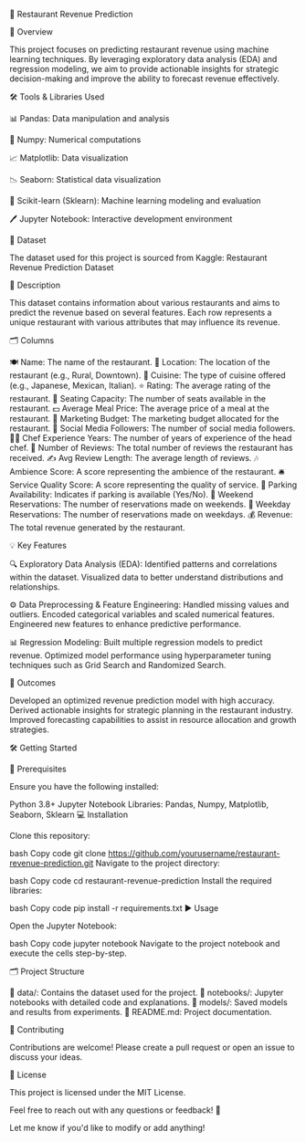 🏨 Restaurant Revenue Prediction

📌 Overview

This project focuses on predicting restaurant revenue using machine learning techniques. By leveraging exploratory data analysis (EDA) and regression modeling, we aim to provide actionable insights for strategic decision-making and improve the ability to forecast revenue effectively.

🛠️ Tools & Libraries Used

📊 Pandas: Data manipulation and analysis

🔢 Numpy: Numerical computations

📈 Matplotlib: Data visualization

📉 Seaborn: Statistical data visualization

🤖 Scikit-learn (Sklearn): Machine learning modeling and evaluation

🖊️ Jupyter Notebook: Interactive development environment

📂 Dataset

The dataset used for this project is sourced from Kaggle:
Restaurant Revenue Prediction Dataset

📜 Description

This dataset contains information about various restaurants and aims to predict the revenue based on several features. Each row represents a unique restaurant with various attributes that may influence its revenue.

🗂️ Columns

🍽️ Name: The name of the restaurant.
📍 Location: The location of the restaurant (e.g., Rural, Downtown).
🍴 Cuisine: The type of cuisine offered (e.g., Japanese, Mexican, Italian).
⭐ Rating: The average rating of the restaurant.
💺 Seating Capacity: The number of seats available in the restaurant.
💵 Average Meal Price: The average price of a meal at the restaurant.
📢 Marketing Budget: The marketing budget allocated for the restaurant.
📱 Social Media Followers: The number of social media followers.
👨‍🍳 Chef Experience Years: The number of years of experience of the head chef.
📝 Number of Reviews: The total number of reviews the restaurant has received.
✍️ Avg Review Length: The average length of reviews.
🎶 Ambience Score: A score representing the ambience of the restaurant.
🛎️ Service Quality Score: A score representing the quality of service.
🚗 Parking Availability: Indicates if parking is available (Yes/No).
📅 Weekend Reservations: The number of reservations made on weekends.
📆 Weekday Reservations: The number of reservations made on weekdays.
💰 Revenue: The total revenue generated by the restaurant.

💡 Key Features

🔍 Exploratory Data Analysis (EDA):
Identified patterns and correlations within the dataset.
Visualized data to better understand distributions and relationships.

⚙️ Data Preprocessing & Feature Engineering:
Handled missing values and outliers.
Encoded categorical variables and scaled numerical features.
Engineered new features to enhance predictive performance.

📊 Regression Modeling:
Built multiple regression models to predict revenue.
Optimized model performance using hyperparameter tuning techniques such as Grid Search and Randomized Search.

🚀 Outcomes

Developed an optimized revenue prediction model with high accuracy.
Derived actionable insights for strategic planning in the restaurant industry.
Improved forecasting capabilities to assist in resource allocation and growth strategies.

🛠️ Getting Started

🔑 Prerequisites

Ensure you have the following installed:

Python 3.8+
Jupyter Notebook
Libraries: Pandas, Numpy, Matplotlib, Seaborn, Sklearn
💻 Installation

Clone this repository:

bash
Copy code
git clone https://github.com/yourusername/restaurant-revenue-prediction.git
Navigate to the project directory:

bash
Copy code
cd restaurant-revenue-prediction
Install the required libraries:

bash
Copy code
pip install -r requirements.txt
▶️ Usage

Open the Jupyter Notebook:

bash
Copy code
jupyter notebook
Navigate to the project notebook and execute the cells step-by-step.

🗂️ Project Structure

📁 data/: Contains the dataset used for the project.
📁 notebooks/: Jupyter notebooks with detailed code and explanations.
📁 models/: Saved models and results from experiments.
📄 README.md: Project documentation.

🤝 Contributing

Contributions are welcome! Please create a pull request or open an issue to discuss your ideas.

📜 License

This project is licensed under the MIT License.

Feel free to reach out with any questions or feedback! 🌟

Let me know if you'd like to modify or add anything!
